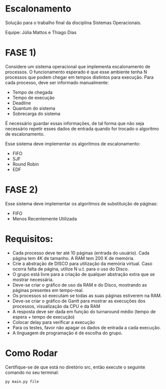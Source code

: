 # Escalonamento
Solução para o trabalho final da disciplina Sistemas Operacionais.

Equipe: Júlia Mattos e Thiago Dias


# FASE 1) 
Considere um sistema operacional que implementa escalonamento de processos. O funcionamento esperado é que esse ambiente tenha N processos que podem chegar em tempos distintos para execução. Para cada processo, deve ser informado manualmente:
+ Tempo de chegada  
+ Tempo de execução
+ Deadline
+ Quantum do sistema
+ Sobrecarga do sistema

É necessário guardar essas informações, de tal forma que não seja necessário repetir esses dados de entrada quando for trocado o algoritmo de escalonamento.

Esse sistema deve implementar os algoritmos de escalonamento:  
+ FIFO
+ SJF
+ Round Robin
+ EDF

# FASE 2) 
Esse sistema deve implementar os algoritmos de substituição de páginas:
+ FIFO
+ Menos Recentemente Utilizada

# Requisitos: 
+ Cada processo deve ter até 10 páginas (entrada do usuário). Cada página tem 4K de tamanho. A RAM tem 200 K de memória.
+ Crie a abstração de DISCO para utilização da memória virtual. Caso ocorra falta de página, utilize N u.t. para o uso do Disco. 
+ O grupo está livre para a criação de qualquer abstração extra que se mostrar necessária.
+ Deve-se criar o gráfico de uso da RAM e do Disco, mostrando as páginas presentes em tempo-real.
+ Os processos só executam se todas as suas páginas estiverem na RAM.
+ Deve-se criar o gráfico de Gantt para mostrar as execuções dos processos, visualização da CPU e da RAM
+ A resposta deve ser dada em função do turnaround médio (tempo de espera + tempo de execução)
+ Colocar delay para verificar a execução 
+ Para os testes, favor não apagar os dados de entrada a cada execução.
+ A linguagem de programação é de escolha do grupo.

# Como Rodar
Certifique-se de que está no diretório src, então execute o seguinte comando no seu terminal:

```
py main.py file
```
